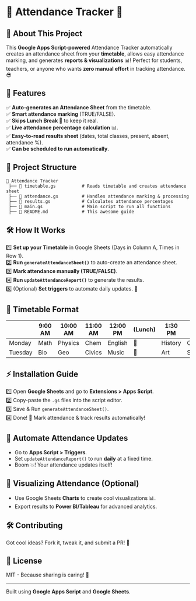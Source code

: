 # 📌 Attendance Tracker 🚀

## 📖 About This Project
This **Google Apps Script-powered** Attendance Tracker automatically creates an attendance sheet from your **timetable**, allows easy attendance marking, and generates **reports & visualizations** 📊! Perfect for students, teachers, or anyone who wants **zero manual effort** in tracking attendance. 😎

## 🎯 Features
✅ **Auto-generates an Attendance Sheet** from the timetable.  
✅ **Smart attendance marking** (TRUE/FALSE).  
✅ **Skips Lunch Break 🥪** to keep it real.  
✅ **Live attendance percentage calculation** 📊.  
✅ **Easy-to-read results sheet** (dates, total classes, present, absent, attendance %).  
✅ **Can be scheduled to run automatically**.  

## 📂 Project Structure
```
📁 Attendance Tracker
 ├── 📄 timetable.gs          # Reads timetable and creates attendance sheet
 ├── 📄 attendance.gs         # Handles attendance marking & processing
 ├── 📄 results.gs            # Calculates attendance percentages
 ├── 📄 main.gs               # Main script to run all functions
 ├── 📜 README.md             # This awesome guide
```

## 🛠️ How It Works
1️⃣ **Set up your Timetable** in Google Sheets (Days in Column A, Times in Row 1).  
2️⃣ **Run `generateAttendanceSheet()`** to auto-create an attendance sheet.  
3️⃣ **Mark attendance manually (TRUE/FALSE)**.  
4️⃣ **Run `updateAttendanceReport()`** to generate the results.  
5️⃣ (Optional) **Set triggers** to automate daily updates. 🔄  

## 📝 Timetable Format
|     | 9:00 AM | 10:00 AM | 11:00 AM | 12:00 PM | (Lunch) | 1:30 PM | 2:30 PM |  
|----|---------|---------|---------|---------|---------|---------|---------|  
| Monday | Math  | Physics | Chem   | English | 🍕 | History | CS  |  
| Tuesday | Bio  | Geo | Civics  | Music | 🍕 | Art | Sports |  

## ⚡ Installation Guide
1️⃣ Open **Google Sheets** and go to **Extensions > Apps Script**.  
2️⃣ Copy-paste the `.gs` files into the script editor.  
3️⃣ Save & Run `generateAttendanceSheet()`.  
4️⃣ Done! 🎉 Mark attendance & track results automatically!

## 🚀 Automate Attendance Updates
- Go to **Apps Script > Triggers**.  
- Set `updateAttendanceReport()` to run **daily** at a fixed time.  
- Boom 💥! Your attendance updates itself!

## 🎨 Visualizing Attendance (Optional)
- Use Google Sheets **Charts** to create cool visualizations 📊.  
- Export results to **Power BI/Tableau** for advanced analytics.  

## 🛠️ Contributing
Got cool ideas? Fork it, tweak it, and submit a PR! 🚀

## 📜 License
MIT - Because sharing is caring! 💖

---
Built using **Google Apps Script** and **Google Sheets**.
